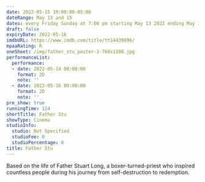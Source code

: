```yaml
---
date: 2022-05-15 19:00:00-05:00
dateRange: May 13 and 15
dates: every Friday Sunday at 7:00 pm starting May 13 2022 ending May 15 2022
draft: false
expiryDate: 2022-05-16
imdbURL: https://www.imdb.com/title/tt14439896/
mpaaRating: R
oneSheet: /img/father_stu_poster-1-768x1100.jpg
performanceList:
  performance:
  - date: 2022-05-14 00:00:00
    format: 2D
    note: ''
  - date: 2022-05-16 00:00:00
    format: 2D
    note: ''
pre_show: true
runningTime: 124
shortTitle: Father Stu
showType: Cinema
studioInfo:
  studio: Not Specified
  studioFee: 0
  studioPercentage: 0
title: Father Stu
---
```


Based on the life of Father Stuart Long, a boxer-turned-priest who inspired countless people during his journey from self-destruction to redemption.